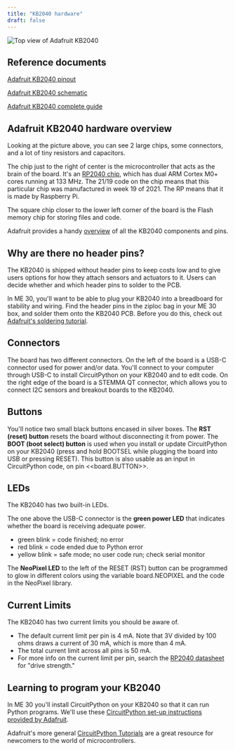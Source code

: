 ```yaml
---
title: "KB2040 hardware"
draft: false
---
```


![Top view of Adafruit KB2040](/img/kb2040-top.jpeg)

## Reference documents

[Adafruit KB2040 pinout](/img/KB2040_pinout.pdf)

[Adafruit KB2040 schematic](/img/KB2040_schematic.png)

[Adafruit KB2040 complete guide](https://cdn-learn.adafruit.com/downloads/pdf/adafruit-kb2040.pdf)

## Adafruit KB2040 hardware overview

Looking at the picture above, you can see 2 large chips, some connectors, and a lot of tiny resistors and capacitors. 

The chip just to the right of center is the microcontroller that acts as the brain of the board. It's an [RP2040 chip](https://www.raspberrypi.com/products/rp2040/), which has dual ARM Cortex M0+ cores running at 133 MHz. The 21/19 code on the chip means that this particular chip was manufactured in week 19 of 2021. The RP means that it is made by Raspberry Pi.

The square chip closer to the lower left corner of the board is the Flash memory chip for storing files and code.

Adafruit provides a handy [overview](https://learn.adafruit.com/adafruit-kb2040/pinouts) of all the KB2040 components and pins.

## Why are there no header pins?

The KB2040 is shipped without header pins to keep costs low and to give users options for how they attach sensors and actuators to it. Users can decide whether and which header pins to solder to the  PCB. 

In ME 30, you'll want to be able to plug your KB2040 into a breadboard for stability and wiring. Find the header pins in the ziploc bag in your ME 30 box, and solder them onto the KB2040 PCB. Before you do this, check out [Adafruit's soldering tutorial](https://learn.adafruit.com/how-to-solder-headers/male-headers).


## Connectors

The board has two different connectors. On the left of the board is a USB-C connector used for power and/or data. You'll connect to your computer through USB-C to install CircuitPython on your KB2040 and to edit code. On the right edge of the board is a STEMMA QT connector, which allows you to connect I2C sensors and breakout boards to the KB2040.

## Buttons

You'll notice two small black buttons encased in silver boxes. The **RST (reset) button** resets the board without disconnecting it from power. The **BOOT (boot select) button** is used when you install or update CircuitPython on your KB2040 (press and hold BOOTSEL while plugging the board into USB or pressing RESET). This button is also usable as an input in CircuitPython code, on pin <<board.BUTTON>>. 

## LEDs

The KB2040 has two built-in LEDs. 

The one above the USB-C connector is the **green power LED** that indicates whether the board is receiving adequate power.
- green blink = code finished; no error
- red blink = code ended due to Python error
- yellow blink = safe mode; no user code run; check serial monitor

The **NeoPixel LED** to the left of the RESET (RST) button can be programmed to glow in different colors using the variable board.NEOPIXEL and the code in the NeoPixel library.

## Current Limits

The KB2040 has two current limits you should be aware of.
- The default current limit per pin is 4 mA. Note that 3V divided by 100 ohms draws a current of 30 mA, which is more than 4 mA.
- The total current limit across all pins is 50 mA.
- For more info on the current limit per pin, search the [RP2040 datasheet](https://datasheets.raspberrypi.com/rp2040/rp2040-datasheet.pdf) for "drive strength."

## Learning to program your KB2040

In ME 30 you'll install CircuitPython on your KB2040 so that it can run Python programs. We'll use these [CircuitPython set-up instructions provided by Adafruit](https://learn.adafruit.com/adafruit-kb2040/circuitpython).

Adafruit's more general [CircuitPython Tutorials](https://learn.adafruit.com/welcome-to-circuitpython) are a great resource for newcomers to the world of microcontrollers.
